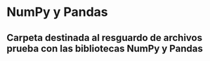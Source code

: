 # NumPy y Pandas
## Carpeta destinada al resguardo de archivos prueba con las bibliotecas NumPy y Pandas
